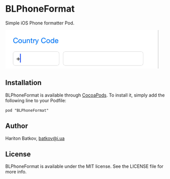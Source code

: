 # BLPhoneFormat
Simple iOS Phone formatter Pod.

![alt tag](https://github.com/batkov/BLPhoneFormat/blob/master/Screenshots/BLPhoneFormat.gif)

## Installation

BLPhoneFormat is available through [CocoaPods](http://cocoapods.org). To install
it, simply add the following line to your Podfile:

    pod "BLPhoneFormat"

## Author

Hariton Batkov, batkov@i.ua

## License

BLPhoneFormat is available under the MIT license. See the LICENSE file for more info.
